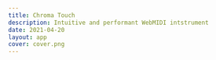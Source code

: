 ```yaml
---
title: Chroma Touch
description: Intuitive and performant WebMIDI intstrument
date: 2021-04-20
layout: app
cover: cover.png
---
```


<script setup>
import { defineClientComponent } from 'vitepress'

const ChromaTouch = defineClientComponent(() => {
  return import('./ChromaTouch.vue')
})
</script>

<ChromaTouch  />
